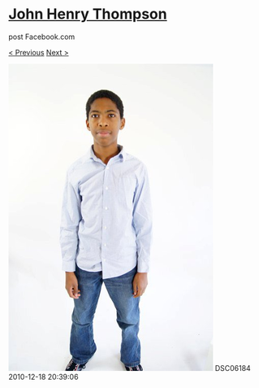# [John Henry Thompson](../README.md)
post Facebook.com

[< Previous](2010-12-18-21.md) [Next >](2010-12-18-23.md)

[![](../media/2010-12-18/Fam-2010-DSC06184.jpg)](../README.md)
DSC06184
2010-12-18 20:39:06